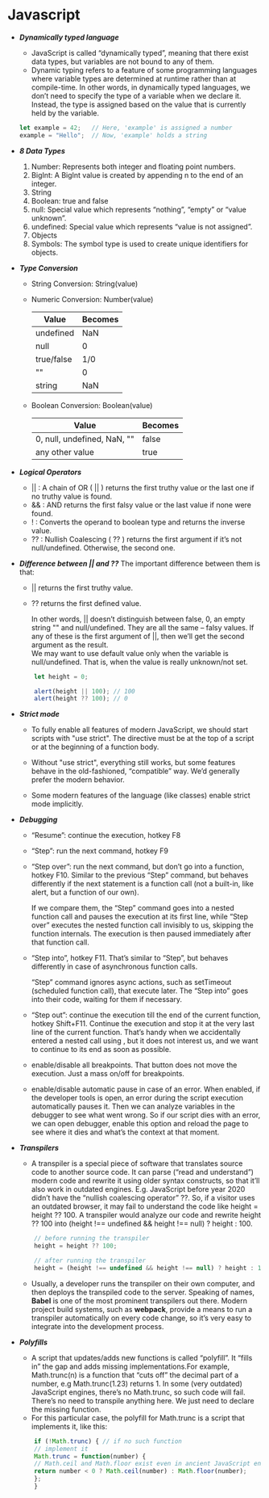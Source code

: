 # Javascript

- ***Dynamically typed language***
    - JavaScript is called “dynamically typed”, meaning that there exist data types, but variables are not bound to any of them.
    - Dynamic typing refers to a feature of some programming languages where variable types are determined at runtime rather than at compile-time. In other words, in dynamically typed languages, we don’t need to specify the type of a variable when we declare it. Instead, the type is assigned based on the value that is currently held by the variable.

    ```javascript
    let example = 42;   // Here, 'example' is assigned a number
    example = "Hello";  // Now, 'example' holds a string
    ```

- ***8 Data Types***
    1. Number: Represents both integer and floating point numbers.
    2. BigInt: A BigInt value is created by appending n to the end of an integer.
    3. String
    4. Boolean: true and false
    5. null: Special value which represents “nothing”, “empty” or “value unknown”.
    6. undefined: Special value which represents “value is not assigned”.
    7. Objects
    8. Symbols: The symbol type is used to create unique identifiers for objects.

- ***Type Conversion***
    - String Conversion: String(value)
    - Numeric Conversion: Number(value)

        | Value | Becomes |
        |----------|----------|
        | undefined  | NaN   |
        | null   | 0   |
        | true/false   | 1/0  |
        | ""| 0 |
        |string|NaN|
    - Boolean Conversion: Boolean(value)

        | Value | Becomes |
        |----------|----------|
        | 0, null, undefined, NaN, ""  | false  |
        | any other value   | true |

- ***Logical Operators***
    - || : A chain of OR ( || ) returns the first truthy value or the last one if no truthy value is found.
    - && : AND returns the first falsy value or the last value if none were found.
    - !  : Converts the operand to boolean type and returns the inverse value.
    - ?? : Nullish Coalescing ( ?? ) returns the first argument if it’s not null/undefined. Otherwise, the second one.

- ***Difference between || and ??***
    The important difference between them is that:
    - || returns the first truthy value.
    - ?? returns the first defined value.

        In other words, || doesn’t distinguish between false, 0, an empty string "" and null/undefined. They are all the same – falsy values. If any of these is the first argument of ||, then we’ll get the second argument as the result.\
        We may want to use default value only when the variable is null/undefined. That is, when the value is really unknown/not set.

    ```javascript
        let height = 0;

        alert(height || 100); // 100
        alert(height ?? 100); // 0
    ```
- ***Strict mode***
    - To fully enable all features of modern JavaScript, we should start scripts with "use strict". The directive must be at the top of a script or at the beginning of a function body.

    - Without "use strict", everything still works, but some features behave in the old-fashioned, “compatible” way. We’d generally prefer the modern behavior.

    - Some modern features of the language (like classes) enable strict mode implicitly.

- ***Debugging***
    - “Resume”: continue the execution, hotkey F8
    - “Step”: run the next command, hotkey F9
    - “Step over”: run the next command, but don’t go into a function, hotkey F10.
        Similar to the previous “Step” command, but behaves differently if the next statement is a function call (not a built-in, like alert, but a function of our own).

        If we compare them, the “Step” command goes into a nested function call and pauses the execution at its first line, while “Step over” executes the nested function call invisibly to us, skipping the function internals.
        The execution is then paused immediately after that function call.
    - “Step into”, hotkey F11.
        That’s similar to “Step”, but behaves differently in case of asynchronous function calls. 

        “Step” command ignores async actions, such as setTimeout (scheduled function call), that execute later. The “Step into” goes into their code, waiting for them if necessary.
    - “Step out”: continue the execution till the end of the current   function, hotkey Shift+F11.
        Continue the execution and stop it at the very last line of the current function. That’s handy when we accidentally entered a nested call using , but it does not interest us, and we want to continue to its end as soon as possible.
    - enable/disable all breakpoints.
        That button does not move the execution. Just a mass on/off for breakpoints.

    - enable/disable automatic pause in case of an error.
        When enabled, if the developer tools is open, an error during the script execution automatically pauses it. Then we can analyze variables in the debugger to see what went wrong. So if our script dies with an error, we can open debugger, enable this option and reload the page to see where it dies and what’s the context at that moment.

- ***Transpilers***
    - A transpiler is a special piece of software that translates source code to another source code. It can parse (“read and understand”) modern code and rewrite it using older syntax constructs, so that it’ll also work in outdated engines.
    E.g. JavaScript before year 2020 didn’t have the “nullish coalescing operator” ??. So, if a visitor uses an outdated browser, it may fail to understand the code like 
    height = height ?? 100.
    A transpiler would analyze our code and rewrite height ?? 100 into (height !== undefined && height !== null) ? height : 100.

    ```javascript
        // before running the transpiler
        height = height ?? 100;

        // after running the transpiler
        height = (height !== undefined && height !== null) ? height : 100;  
    ```

    - Usually, a developer runs the transpiler on their own computer, and then deploys the transpiled code to the server.
    Speaking of names, **Babel** is one of the most prominent transpilers out there.
    Modern project build systems, such as **webpack**, provide a means to run a transpiler automatically on every code change, so it’s very easy to integrate into the development process.

- ***Polyfills***
    - A script that updates/adds new functions is called “polyfill”. It “fills in” the gap and adds missing implementations.For example, Math.trunc(n) is a function that “cuts off” the decimal part of a number, e.g Math.trunc(1.23) returns 1.
    In some (very outdated) JavaScript engines, there’s no Math.trunc, so such code will fail.
    There’s no need to transpile anything here. We just need to declare the missing function.
    - For this particular case, the polyfill for Math.trunc is a script that implements it, like this:

    ```javascript
        if (!Math.trunc) { // if no such function
        // implement it
        Math.trunc = function(number) {
        // Math.ceil and Math.floor exist even in ancient JavaScript engines
        return number < 0 ? Math.ceil(number) : Math.floor(number);
        };
        }
    ```